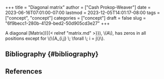 +++
title = "Diagonal matrix"
author = ["Cash Prokop-Weaver"]
date = 2023-06-16T07:01:00-07:00
lastmod = 2023-12-05T14:01:17-08:00
tags = ["concept", "concept"]
categories = ["concept"]
draft = false
slug = "6f9becc1-280b-4129-bed2-50d905cd3e27"
+++

A diagonal [Matrix]({{< relref "matrix.md" >}}), \\(A\\), has zeros in all positions except for \\(\\{A\_{i,j} \\; \forall \\; i = j\\}\\).


## Bibliography {#bibliography}

## References

<style>.csl-entry{text-indent: -1.5em; margin-left: 1.5em;}</style><div class="csl-bib-body">
</div>
